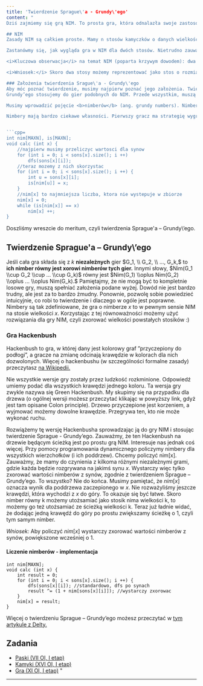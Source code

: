 ```yaml
---
title: 'Twierdzenie Sprague\'a - Grundy\'ego'
content: "
Dziś zajmiemy się grą NIM. To prosta gra, która odnalazła swoje zastosowanie w rozwiązywaniu wielu problemów z teorii gier. Wiele z nich możemy bowiem sprowadzić do gry NIM (czyli pokazać, że w pewnym sensie gramy w zmodyfikowanego nima), a następnie użyć rozwiązania do tej gry.

## NIM
Zasady NIM są całkiem proste. Mamy n stosów kamyczków o danych wielkościach. Dwóch graczy na zmianę wykonuje ruch, polegający na zabraniu pewnej liczby kamyczków z jednego stosu. Przegrywa ten, który nie może wykonać ruchu.

Zastanówmy się, jak wygląda gra w NIM dla dwóch stosów. Nietrudno zauważyć, że stosy o jednakowym rozmiarze to sytuacja przegrywająca. Jest tak dlatego, że kiedy pierwszy gracz wykona ruch na jednym ze stosów, to drugi może powtórzyć ten ruch na drugim ze stosów. Z drugiej strony (z definicji pozycji przegrywającej) jeśli stosy na początku nie mają równej wielkości, to pierwszy gracz może zapewnić sobie zwycięstwo wyrównując stosy.

<i>Kluczowa obserwacja</i> na temat NIM (poparta krzywym dowodem): dwa stosy o rozmiarach $x$ i $y$ możemy zinterpretować jako stos o rozmiarze $x \\oplus y,$ gdzie $\\oplus$ oznacza operację bitowego xora. Spróbuję dać pewną intuicję, czemu ta obserwacja jest poprawna. Xor dwóch liczb jest 0 wtedy i tylko wtedy, gdy obie są równe. To nam pasuje do naszych obserwacji nt. gry. A co z wartościami dodatnimi? Cóż, tu jest trochę trudniej. Dowód można przeprowadzić rysując stosy $x,$ $y$ oraz stos $x \\oplus y,$ a następnie symulując rozgrywkę na tym jednym stosie (przy czym możemy pozwolić sobie na pewne uproszczenia, np. że nie zabieramy stosików jeśli chcemy wykonać taki sam ruch na drugim stosie, i tak dalej). Można oczywiście użyć też twierdzenia Sprague – Grundy’ego, ale je dopiero poznamy.

<i>Wniosek:</i> Skoro dwa stosy możemy reprezentować jako stos o rozmiarze równym ich xorowi, to $n$ stosów $a_1, \\ a_2, \\ ..., \\ a_n$ możemy reprezentować jako stos o rozmiarze $a_1 \\oplus a_2 \\oplus ... \\oplus a_n.$ To pozwala nam natychmiastowo odpowiadać na wszelkiego rodzaju zapytania związane z grą NIM.

### Założenia twierdzenia Srague\'a - Grundy\'ego
Aby móc poznać twierdzenie, musimy najpierw poznać jego założenia. Twierdzenie Sprague –
Grundy’ego stosujemy do gier podobnych do NIM. Przede wszystkim, muszą być skończone, dla dwóch graczy, zawsze przynosić rozstrzygnięcie, w którym przegrywający to gracz, który nie może wykonać ruchu. Ponadto muszą być symetryczne – każdy gracz musi mieć ten sam zestaw ruchów dostępnych do wykonania. Uff, to chyba wszystko.

Musimy wprowadzić pojęcie <b>nimberów</b> (ang. grundy numbers). Nimberem stanu nazwiemy war tość mex z nimberów wszystkich stanów, do których możemy dojść w jednym ruchu. Teraz mu simy jeszcze wprowadzić pojęcie mex. Minimum excludent (bo stąd nazwa) oznacza najmniejszą liczbę całkowitą, która nie występuje w zbiorze. Nimbery liczymy przy pomocy prostego programowania dynamicznego (lub rekurencji ze spamiętywaniem). Stąd, by policzyć nimber dla stanu, musimy sprawdzić wszystkie stany, do których możemy dojść w jednym ruchu, wrzucić do jakiejś tablicy, a następnie brutalnie wyszukać najmniejszej liczby, która nie znajduje się w tym zbiorze. W szczególności, dla stanów bez krawędzi wychodzących (które na pewno są przegrywające) nimber wynosi 0.

Nimbery mają bardzo ciekawe własności. Pierwszy gracz ma strategię wygrywającą wtedy i tylko wtedy, gdy nimber stanu reprezentującego całą grę jest większy niż 0. W przeciwnym wypadku będzie on zmuszony do porażki. Możemy zauważyć, że nimbery uogólnieniem pozycji przegrywających i wygrywających, ale przy okazji rozróżniają różne typy pozycji wygrywających. Poniżej znajduje się kod rozwiązujący problem z poprzedniego artykułu (ten z drzewem) przy pomocy nimberów.


```cpp=
int nim[MAXN], is[MAXN];
void calc (int x) {
	//najpierw musimy przeliczyc wartosci dla synow
	for (int i = 0; i < sons[x].size(); i ++)
		dfs(sons[x][i]);
	//teraz mozemy z nich skorzystac
	for (int i = 0; i < sons[x].size(); i ++) {
		int u = sons[x][i];
		is[nim[u]] = x;
	}
	//nim[x] to najmniejsza liczba, ktora nie wystepuje w zbiorze
	nim[x] = 0;
	while (is[nim[x]] == x)
		nim[x] ++;
}
```

Doszliśmy wreszcie do meritum, czyli twierdzenia Sprague\'a – Grundy\’ego.

## Twierdzenie Sprague\'a – Grundy\’ego
Jeśli cała gra składa się z $k$ <b>niezależnych</b> gier $G_1, \\ G_2, \\ ..., G_k,$ to <b>ich nimber równy jest xorowi nimberów tych gier.</b> Innymi słowy, $Nim(G_1 \\cup G_2 \\cup ... \\cup G_k)$ równy jest $Nim(G_1) \\oplus Nim(G_2) \\oplus ... \\oplus Nim(G_k).$ Pamiętajmy, że nie mogą być to kompletnie losowe gry, muszą spełniać założenia podane wyżej. Dowód nie jest bardzo trudny, ale jest za to bardzo żmudny. Ponownie, pozwolę sobie powiedzieć intuicyjnie, co robi to twierdzenie i dlaczego w ogóle jest poprawne. Nimbery są tak zdefiniowane, że gra o nimberze $x$ to w pewnym sensie NIM na stosie wielkości $x.$ Korzystając z tej równoważności możemy użyć rozwiązania dla gry NIM, czyli zxorować wielkości powstałych stosików :)

### Gra Hackenbush
Hackenbush to gra, w której dany jest kolorowy graf ”przyczepiony do podłogi”, a gracze na zmianę odcinają krawędzie w kolorach dla nich dozwolonych. Więcej o hackenbushu (w szczególności formalne zasady) przeczytasz [na Wikipedii.](https://en.wikipedia.org/wiki/Hackenbush)

Nie wszystkie wersje gry zostały przez ludzkość rozkminione. Odpowiedź umiemy podać dla wszystkich krawędzi jednego koloru. Ta wersja gry zwykle nazywa się Green Hackenbush.
My skupimy się na przypadku dla drzewa (o ogólnej wersji możesz przeczytać klikając w powyższy link, gdyż jest tam opisane Colon principle). Drzewo przyczepione jest korzeniem, a wyjmować możemy dowolne krawędzie. Przegrywa ten, kto nie może wykonać ruchu.

Rozwiążemy tę wersję Hackenbusha sprowadzając ją do gry NIM i stosując twierdzenie Sprague - Grundy’ego. Zauważmy, że ten Hackenbush na drzewie będącym ścieżką jest po prostu grą NIM. Interesuje nas jednak coś więcej. Przy pomocy programowania dynamicznego policzymy nimbery dla wszystkich wierzchołków (i ich poddrzew). Chcemy policzyć nim[x]. Zauważmy, że mamy do czynienia z kilkoma różnymi niezależnymi grami, gdzie każda będzie rozgrywana na jakimś synu $x.$ Wystarczy więc tylko zxorować wartości nimberów z synów, zgodnie z twierdzeniem Sprague – Grundy’ego. To wszystko? Nie do końca. Musimy pamiętać, że $nim[x]$ oznacza wynik dla poddrzewa zaczepionego w $x.$ Nie rozważyliśmy jeszcze krawędzi, która wychodzi z $x$ do góry. To okazuje się być łatwe. Skoro nimber równy k możemy utożsamiać jako stosik nima wielkości k, to możemy go też utożsamiać ze ścieżką wielkości k. Teraz już ładnie widać, że dodając jedną krawędź do góry po prostu zwiększamy ścieżkę o 1, czyli tym samym nimber.

<i>Wniosek:</i> Aby policzyć $nim[x]$ wystarczy zxorować wartości nimberów z synów, powiększone wcześniej o 1.

#### Liczenie nimberów - implementacja
```cpp=
int nim[MAXN];
void calc (int x) {
	int result = 0;
	for (int i = 0; i < sons[x].size(); i ++) {
		dfs(sons[x][i]); //standardowo, dfs po synach
		result ^= (1 + nim[sons[x][i]]); //wystarczy zxorowac
	}
	nim[x] = result;
}
```

Więcej o twierdzeniu Sprague – Grundy’ego możesz przeczytać w [tym artykule z Delty.](http://www.deltami.edu.pl/temat/matematyka/gry_zagadki_paradoksy/2014/05/31/Gra_Grim/)

## Zadania
- [Paski (VII OI, I etap)](https://szkopul.edu.pl/problemset/problem/-V7jnI3hTRYAtQ2DJGibzJ0s/site/?key=statement)
- [Kamyki (XVI OI, I etap)](https://szkopul.edu.pl/problemset/problem/Ih7AP4H11ARFeeV2nDSeZlQG/site/?key=statement)
- [Gra (XI OI, I etap)](https://szkopul.edu.pl/problemset/problem/n-nVHgHyiFCIDsAF_bhQbERH/site/?key=statement)
"
---
```

